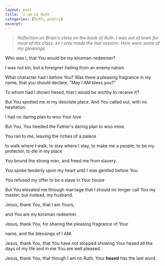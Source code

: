 ```yaml
---
layout: post
title:  I am no Ruth
categories: [Ruth, poetry]
excerpt: 
---
```




> *Reflection on Brian's class on the book of Ruth. I was out of town for most of the class, so I only made the last session.*
> *Here were some of my gleanings.*



Who was I, that You would be my kinsman-redeemer?

I was not kin,
 but a foreigner
 hailing from an enemy nation.

What character had I before You?
 Was there a pleasing fragrance in my name, that you should declare,
 "May I AM bless you?"

To whom had I shown hesed,
 that I would be worthy to receive it?

But You spotted me in my desolate place. And You called out, with no hesitation.

I had no daring plan to woo Your love

But You,
 You heeded the Father's daring plan to woo mine.

You ran to me,
 leaving the riches of a palace

to walk where I walk, to stay where I stay, to make me a people, to be my protector, to die in my place

You bound the strong man, and freed me from slavery.

You spoke tenderly upon my heart until I was gentled before You.

You refused my offer
 to be a slave in Your house

But You elevated me through marriage
 that I should no longer call You my master, but instead, my husband.

Jesus, thank You, that I am Yours,

and You are my kinsman redeemer.

Jesus, thank You,
 for sharing the pleasing fragrance of Your

name,
 and the blessings of I AM.

Jesus, thank You,
 that You have not stopped showing Your hesed all the days of my life
 and in me You are well pleased.

Jesus, thank You,
 that though I am no Ruth, Your **hesed** has the last word.